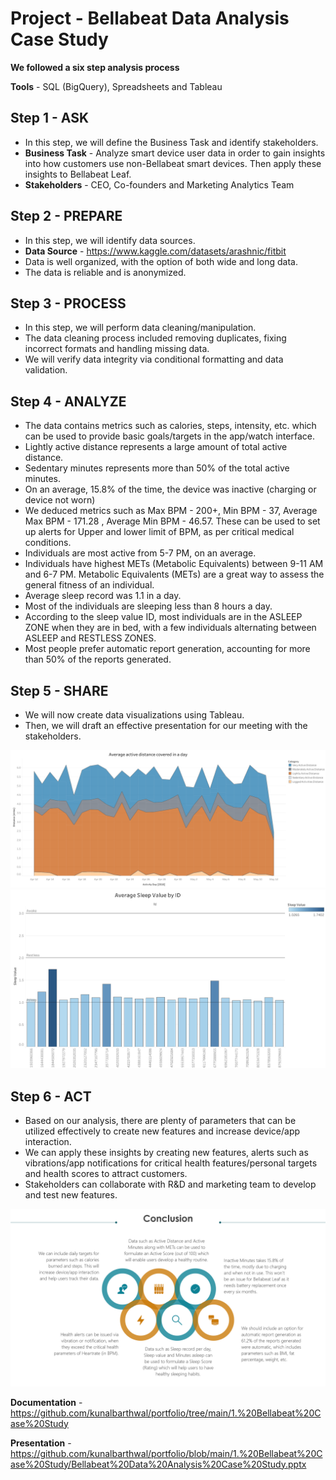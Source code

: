 # Project - Bellabeat Data Analysis Case Study

**We followed a six step analysis process**

**Tools** - SQL (BigQuery), Spreadsheets and Tableau


## Step 1 - ASK 
* In this step, we will define the Business Task and identify stakeholders.
* **Business Task** - Analyze smart device user data in order to gain insights into how customers use non-Bellabeat smart devices. Then apply these insights to Bellabeat Leaf.
* **Stakeholders** - CEO, Co-founders and Marketing Analytics Team

## Step 2 - PREPARE
* In this step, we will identify data sources.
* **Data Source** - <https://www.kaggle.com/datasets/arashnic/fitbit>
* Data is well organized, with the option of both wide and long data.
* The data is reliable and is anonymized.

## Step 3 - PROCESS
* In this step, we will perform data cleaning/manipulation.
* The data cleaning process included removing duplicates, fixing incorrect formats and handling missing data.
* We will verify data integrity via conditional formatting and data validation.

## Step 4 - ANALYZE
* The data contains metrics such as calories, steps, intensity, etc. which can be used to provide basic goals/targets in the app/watch interface.
* Lightly active distance represents a large amount of total active distance.
* Sedentary minutes represents more than 50%  of the total active minutes.
* On an average, 15.8% of the time, the device was inactive (charging or device not worn)
* We deduced metrics such as Max BPM - 200+, Min BPM - 37, Average Max BPM - 171.28 , Average Min BPM - 46.57. These can be used to set up alerts for Upper and lower limit of BPM, as per critical medical conditions.
* Individuals are most active from 5-7 PM, on an average.
* Individuals have highest METs (Metabolic Equivalents) between 9-11 AM and 6-7 PM. Metabolic Equivalents (METs) are a great way to assess the general fitness of an individual.
* Average sleep record was 1.1 in a day.
* Most of the individuals are sleeping less than 8 hours a day. 
* According to the sleep value ID, most individuals are in the ASLEEP ZONE when they are in bed, with a few individuals alternating between ASLEEP and RESTLESS ZONES.
* Most people prefer automatic report generation, accounting for more than 50% of the reports generated.

## Step 5 - SHARE
* We will now create data visualizations using Tableau.
* Then, we will draft an effective presentation for our meeting with the stakeholders.

<img src="1. Bellabeat Case Study/Tableau Visualizations/Daily Active Distance.png" class="img-responsive" alt="">

<img src="1. Bellabeat Case Study/Tableau Visualizations/Sleep Value.png" class="img-responsive" alt="">


## Step 6 - ACT
* Based on our analysis, there are plenty of parameters that can be utilized effectively to create new features and increase device/app interaction.
* We can apply these insights by creating new features, alerts such as vibrations/app notifications for critical health features/personal targets and health scores to attract customers.
* Stakeholders can collaborate with R&D and marketing team to develop and test new features.

<img src="1. Bellabeat Case Study/Tableau Visualizations/Conclusion.png" class="img-responsive" alt="">


**Documentation** - <https://github.com/kunalbarthwal/portfolio/tree/main/1.%20Bellabeat%20Case%20Study>

**Presentation** - <https://github.com/kunalbarthwal/portfolio/blob/main/1.%20Bellabeat%20Case%20Study/Bellabeat%20Data%20Analysis%20Case%20Study.pptx>

